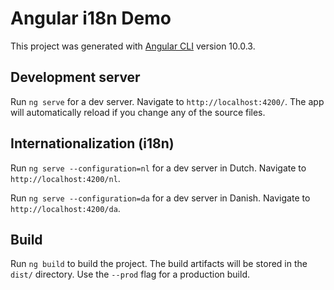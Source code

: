 # Angular i18n Demo

This project was generated with [Angular CLI](https://github.com/angular/angular-cli) version 10.0.3.

## Development server

Run `ng serve` for a dev server. Navigate to `http://localhost:4200/`. The app will automatically reload if you change any of the source files.

## Internationalization (i18n)

Run `ng serve --configuration=nl` for a dev server in Dutch. Navigate to `http://localhost:4200/nl`. 

Run `ng serve --configuration=da` for a dev server in Danish. Navigate to `http://localhost:4200/da`.

## Build

Run `ng build` to build the project. The build artifacts will be stored in the `dist/` directory. Use the `--prod` flag for a production build.